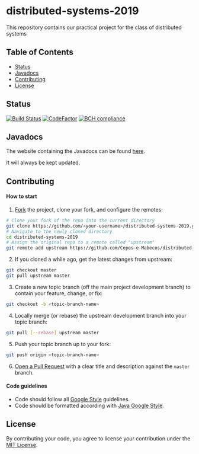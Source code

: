 # distributed-systems-2019
This repository contains our practical project for the class of distributed systems
## Table of Contents
- [Status](#status)
- [Javadocs](#javadocs)
- [Contributing](#contributing)
- [License](#license)

## Status
[![Build Status](https://travis-ci.com/Cepos-e-Mabecos/distributed-systems-2019.svg?branch=master)](https://travis-ci.com/Cepos-e-Mabecos/distributed-systems-2019)
[![CodeFactor](https://www.codefactor.io/repository/github/cepos-e-mabecos/distributed-systems-2019/badge/master)](https://www.codefactor.io/repository/github/cepos-e-mabecos/distributed-systems-2019/overview/master)
[![BCH compliance](https://bettercodehub.com/edge/badge/Cepos-e-Mabecos/distributed-systems-2019?branch=master)](https://bettercodehub.com/)
## Javadocs
The website containing the Javadocs can be found [here](https://cepos-e-mabecos.github.io/distributed-systems-2019/).

It will always be kept updated.
## Contributing
#### How to start
1. [Fork](https://help.github.com/articles/fork-a-repo/) the project, clone your fork, and configure the remotes:
```bash
# Clone your fork of the repo into the current directory
git clone https://github.com/<your-username>/distributed-systems-2019.git
# Navigate to the newly cloned directory
cd distributed-systems-2019
# Assign the original repo to a remote called "upstream"
git remote add upstream https://github.com/Cepos-e-Mabecos/distributed-systems-2019.git
```
2. If you cloned a while ago, get the latest changes from upstream:
```bash
git checkout master
git pull upstream master
```
3. Create a new topic branch (off the main project development branch) to contain your feature, change, or fix:
```bash
git checkout -b <topic-branch-name>
```
4. Locally merge (or rebase) the upstream development branch into your topic branch:
```bash
git pull [--rebase] upstream master
```
5. Push your topic branch up to your fork:
```bash
git push origin <topic-branch-name>
```
6. [Open a Pull Request](https://help.github.com/articles/about-pull-requests/) with a clear title and description against the `master` branch.

#### Code guidelines
- Code should follow all [Google Style](https://google.github.io/styleguide/javaguide.html) guidelines.
- Code should be formatted according with [Java Google Style](https://github.com/google/styleguide).

## License
By contributing your code, you agree to license your contribution under the [MIT License](https://github.com/Cepos-e-Mabecos/distributed-systems-2019/blob/master/LICENSE).
